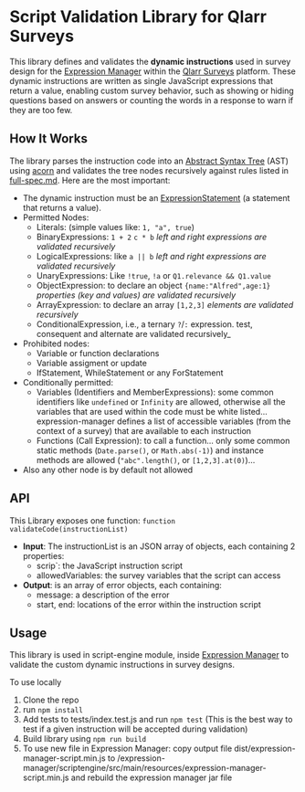 
# Script Validation Library for Qlarr Surveys

This library defines and validates the **dynamic instructions** used in survey design for the [Expression Manager](https://github.com/qlarr-surveys/expression-manager) within the [Qlarr Surveys](https://github.com/qlarr-surveys/expression-manager) platform. These dynamic instructions are written as single JavaScript expressions that return a value, enabling custom survey behavior, such as showing or hiding questions based on answers or counting the words in a response to warn if they are too few.

## How It Works

The library parses the instruction code into an [Abstract Syntax Tree](https://github.com/estree/estree/blob/master/es5.md) (AST) using [acorn](https://github.com/acornjs/acorn) and validates the tree nodes recursively against rules listed in [full-spec.md](https://github.com/qlarr-surveys/expression-manager-script/blob/main/full-spec.md). Here are the most important:
- The dynamic instruction must be an [ExpressionStatement](https://github.com/estree/estree/blob/master/es5.md#expressions) (a statement that returns a value).
- Permitted Nodes:
  - Literals: (simple values like: `1, "a", true`)
  - BinaryExpressions: `1 + 2` `c * b` _left and right expressions are validated recursively_
  - LogicalExpressions: like `a || b` _left and right expressions are validated recursively_
  - UnaryExpressions: Like `!true`, `!a` or `Q1.relevance && Q1.value` 
  - ObjectExpression: to declare an object `{name:"Alfred",age:1}` _properties (key and values) are validated recursively_
  - ArrayExpression: to declare an array `[1,2,3]` _elements are validated recursively_
  - ConditionalExpression, i.e., a ternary `?`/`:` expression. test, consequent and alternate are validated recursively_
- Prohibited nodes:
  - Variable or function declarations
  - Variable assigment or update
  - IfStatement, WhileStatement or any ForStatement
- Conditionally permitted:
  - Variables (Identifiers and MemberExpressions): some common identifiers like `undefined` or `Infinity` are allowed, otherwise all the variables that are used within the code must be white listed...  expression-manager defines a list of accessible variables (from the context of a survey) that are available to each instruction
  - Functions (Call Expression): to call a function... only some common static methods (`Date.parse()`, or `Math.abs(-1)`) and instance methods are allowed (`"abc".length()`, or `[1,2,3].at(0)`)...
- Also any other node is by default not allowed

## API

This Library exposes one function: `function validateCode(instructionList)`
- **Input**: The instructionList is an JSON array of objects, each containing 2 properties:
  - scrip`: the JavaScript instruction script
  - allowedVariables: the survey variables that the script can access
 - **Output**: is an array of error objects, each containing:
   - message: a description of the error
   - start, end: locations of the error within the instruction script


## Usage

This library is used in script-engine module, inside [Expression Manager](https://github.com/qlarr-surveys/expression-manager) to validate the custom dynamic instructions in survey designs.

To use locally
1. Clone the repo
2. run `npm install`
3. Add tests to tests/index.test.js and run `npm test` (This is the best way to test if a given instruction will be accepted during validation)
4. Build library using `npm run build`
5. To use new file in Expression Manager: copy output file dist/expression-manager-script.min.js to /expression-manager/scriptengine/src/main/resources/expression-manager-script.min.js and rebuild the expression manager jar file
